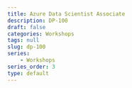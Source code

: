```yaml
---
title: Azure Data Scientist Associate
description: DP-100
draft: false
categories: Workshops
tags: null
slug: dp-100
series: 
    - Workshops
series_order: 3
type: default
---
```



